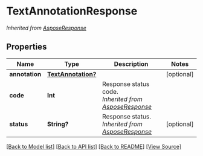 ﻿# TextAnnotationResponse


*Inherited from [AsposeResponse](AsposeResponse.md)*
## Properties
Name | Type | Description | Notes
------------ | ------------- | ------------- | -------------
**annotation** | [**TextAnnotation?**](TextAnnotation.md) |  | [optional]
**code** | **Int** | Response status code.<br />*Inherited from [AsposeResponse](AsposeResponse.md)* | 
**status** | **String?** | Response status.<br />*Inherited from [AsposeResponse](AsposeResponse.md)* | [optional]

[[Back to Model list]](../README.md#documentation-for-models) [[Back to API list]](../README.md#documentation-for-api-endpoints) [[Back to README]](../README.md) [[View Source]](../AsposePdfCloud/Models/TextAnnotationResponse.swift)


